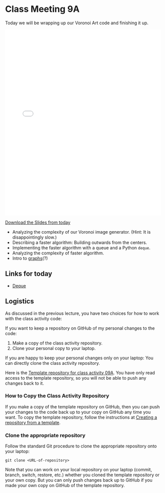 # Class Meeting 9A

Today we will be wrapping up our Voronoi Art code and finishing it up.

<div>
<iframe src="../../Lec14_Voronoi2_Graphs.pdf" width="100%" height="600px" frameBorder="0"> </iframe>
</div>

[Download the Slides from today](https://github.com/ubc-cs/cpsc203/raw/main/files/Lec14_Voronoi2_Graphs.pdf)

- Analyzing the complexity of our Voronoi image generator.  (Hint: It is disappointingly slow.)
- Describing a faster algorithm: Building outwards from the centers.
- Implementing the faster algorithm with a queue and a Python `deque`.
- Analyzing the complexity of faster algorithm.
- Intro to [graphs](https://en.wikipedia.org/wiki/Graph_(discrete_mathematics))(?)

## Links for today

- [Deque](https://www.geeksforgeeks.org/deque-in-python/)

## Logistics

As discussed in the previous lecture, you have two choices for how to work with the class activity code:

If you want to keep a repository on GitHub of my personal changes to the code:

  1. Make a copy of the class activity repository.
  2. Clone your personal copy to your laptop.

If you are happy to keep your personal changes only on your laptop: You can directly clone the class activity repository.

Here is the [Template repository for class activity 09A](https://github.com/ubc-cpsc203-2023W2/class-activity-09A).  You have only read access to the template repository, so you will not be able to push any changes back to it.

### How to Copy the Class Activity Repository

If you make a copy of the template repository on GitHub, then you can push your changes to the code back up to your copy on GitHub any time you want.  To copy the template repository, follow the instructions at [Creating a repository from a template](https://docs.github.com/en/repositories/creating-and-managing-repositories/creating-a-repository-from-a-template).

### Clone the appropriate repository

Follow the standard Git procedure to clone the appropriate repository onto your laptop:

```terminal
git clone <URL-of-repository>
```

Note that you can work on your local repository on your laptop (commit, branch, switch, restore, etc.) whether you cloned the template repository or your own copy.  But you can only push changes back up to GitHub if you made your own copy on GitHub of the template repository.
